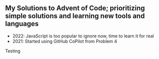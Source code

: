 ## My Solutions to Advent of Code; prioritizing simple solutions and learning new tools and languages

- 2022: JavaScript is too popular to ignore now, time to learn it for real
- 2021: Started using GitHub CoPilot from Problem 4

Testing

